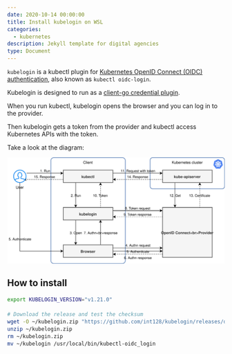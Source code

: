 ```yaml
---
date: 2020-10-14 00:00:00
title: Install kubelogin on WSL
categories:
  - kubernetes
description: Jekyll template for digital agencies
type: Document
---
```

`kubelogin` is a kubectl plugin for [Kubernetes OpenID Connect (OIDC) authentication](https://kubernetes.io/docs/reference/access-authn-authz/authentication/#openid-connect-tokens), also known as `kubectl oidc-login`.

Kubelogin is designed to run as a [client-go credential plugin](https://kubernetes.io/docs/reference/access-authn-authz/authentication/#client-go-credential-plugins).

When you run kubectl, kubelogin opens the browser and you can log in to the provider.

Then kubelogin gets a token from the provider and kubectl access Kubernetes APIs with the token.

Take a look at the diagram:

![Diagram of the credential plugin](https://github.com/int128/kubelogin/blob/master/docs/credential-plugin-diagram.svg?raw=true)

## How to install

~~~ bash
export KUBELOGIN_VERSION="v1.21.0"

# Download the release and test the checksum
wget -O ~/kubelogin.zip "https://github.com/int128/kubelogin/releases/download/$KUBELOGIN_VERSION/kubelogin_linux_amd64.zip"
unzip ~/kubelogin.zip
rm ~/kubelogin.zip
mv ~/kubelogin /usr/local/bin/kubectl-oidc_login
~~~
